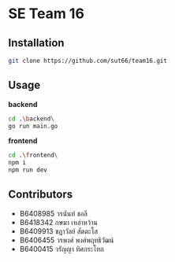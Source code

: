 # SE Team 16

## Installation

```bash
git clone https://github.com/sut66/team16.git
```

## Usage

**backend**

```bash
cd .\backend\
go run main.go
```

**frontend**

```bash
cd .\frontend\
npm i
npm run dev
```

## Contributors

- B6408985 วรนันท์ ชอลี
- B6418342 กษมา เหล่าหว้าน
- B6409913 ชฎาวัลย์ สัตตะโส
- B6406455 วรพงศ์ พงศ์พฤทธิวัฒน์
- B6400415 วรัญญา ทิศกระโทก
